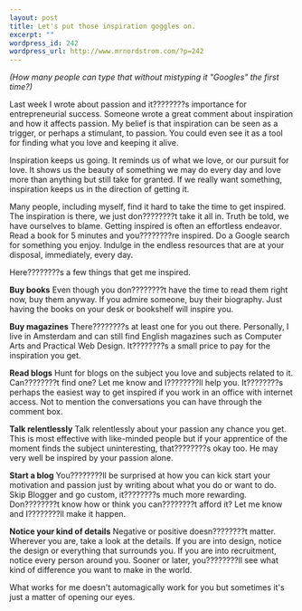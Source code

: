 ```yaml
--- 
layout: post
title: Let's put those inspiration goggles on.
excerpt: ""
wordpress_id: 242
wordpress_url: http://www.mrnordstrom.com/?p=242
---
```

<p><em>(How many people can type that without mistyping it "Googles" the first time?)</em></p>

<p>Last week I wrote about passion and it????????s importance for entrepreneurial success. Someone wrote a great comment about inspiration and how it affects passion. My belief is that inspiration can be seen as a trigger, or perhaps a stimulant, to passion. You could even see it as a tool for finding what you love and keeping it alive.</p>

<p>Inspiration keeps us going. It reminds us of what we love, or our pursuit for love. It shows us the beauty of something we may do every day and love more than anything but still take for granted. If we really want something, inspiration keeps us in the direction of getting it.</p>

<p>Many people, including myself, find it hard to take the time to get inspired. The inspiration is there, we just don????????t take it all in. Truth be told, we have ourselves to blame. Getting inspired is often an effortless endeavor. Read a book for 5 minutes and you????????re inspired. Do a Google search for something you enjoy. Indulge in the endless resources that are at your disposal, immediately, every day.</p>

<p>Here????????s a few things that get me inspired.

<p><strong>Buy books</strong>
Even though you don????????t have the time to read them right now, buy them anyway. If you admire someone, buy their biography. Just having the books on your desk or bookshelf will inspire you.</p>

<p><strong>Buy magazines</strong>
There????????s at least one for you out there. Personally, I live in Amsterdam and can still find English magazines such as Computer Arts and Practical Web Design. It????????s a small price to pay for the inspiration you get.</p>

<p><strong>Read blogs</strong>
Hunt for blogs on the subject you love and subjects related to it. Can????????t find one? Let me know and I????????ll help you. It????????s perhaps the easiest way to get inspired if you work in an office with internet access. Not to mention the conversations you can have through the comment box.</p>

<p><strong>Talk relentlessly</strong> 
Talk relentlessly about your passion any chance you get. This is most effective with like-minded people but if your apprentice of the moment finds the subject uninteresting, that????????s okay too. He may very well be inspired by your passion alone.</p>

<p><strong>Start a blog</strong>
You????????ll be surprised at how you can kick start your motivation and passion just by writing about what you do or want to do. Skip Blogger and go custom, it????????s much more rewarding. Don????????t know how or think you can????????t afford it? Let me know and I????????ll make it happen.</p>

<p><strong>Notice your kind of details</strong>
Negative or positive doesn????????t matter. Wherever you are, take a look at the details. If you are into design, notice the design or everything that surrounds you. If you are into recruitment, notice every person around you. Sooner or later, you????????ll see what kind of difference you want to make in the world.</p>

<p>What works for me doesn't automagically work for you but sometimes it's just a matter of opening our eyes.</p>

